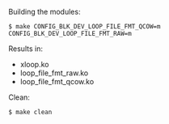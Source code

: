Building the modules:

```shell
$ make CONFIG_BLK_DEV_LOOP_FILE_FMT_QCOW=m CONFIG_BLK_DEV_LOOP_FILE_FMT_RAW=m
```

Results in:
* xloop.ko
* loop_file_fmt_raw.ko
* loop_file_fmt_qcow.ko

Clean:
```shell
$ make clean
```
